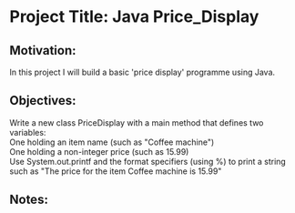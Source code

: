 # Project Title:  Java Price_Display

## Motivation: 
In this project I will build a basic 'price display' programme using Java. <br />

## Objectives:
Write a new class PriceDisplay with a main method that defines two variables:<br />
One holding an item name (such as "Coffee machine")<br />
One holding a non-integer price (such as 15.99)<br />
Use System.out.printf and the format specifiers (using %) to print a string such as "The price for the item Coffee machine is 15.99"<br />

## Notes:
<br />